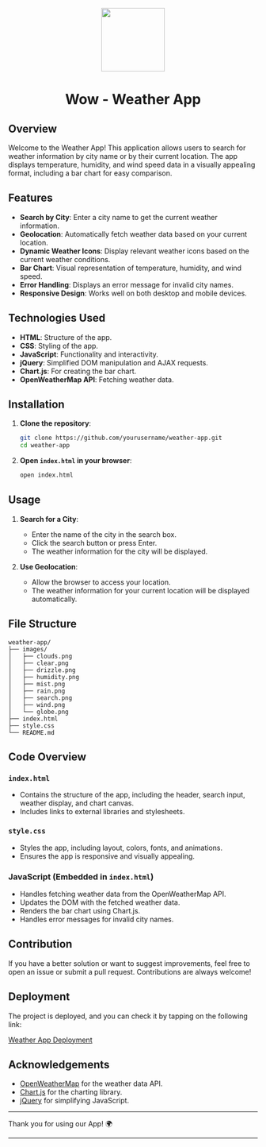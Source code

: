 <p align="center">
  <a href="https://github.com/Rohit-rp12/weather-app">
    <img src="https://github.com/Rohit-rp12/weather-app/blob/main/images/logo.jpg" height="128">
  </a>
  <h1 align="center">Wow - Weather App</h1>
</p>


## Overview

Welcome to the Weather App! This application allows users to search for weather information by city name or by their current location. The app displays temperature, humidity, and wind speed data in a visually appealing format, including a bar chart for easy comparison.

## Features

- **Search by City**: Enter a city name to get the current weather information.
- **Geolocation**: Automatically fetch weather data based on your current location.
- **Dynamic Weather Icons**: Display relevant weather icons based on the current weather conditions.
- **Bar Chart**: Visual representation of temperature, humidity, and wind speed.
- **Error Handling**: Displays an error message for invalid city names.
- **Responsive Design**: Works well on both desktop and mobile devices.

## Technologies Used

- **HTML**: Structure of the app.
- **CSS**: Styling of the app.
- **JavaScript**: Functionality and interactivity.
- **jQuery**: Simplified DOM manipulation and AJAX requests.
- **Chart.js**: For creating the bar chart.
- **OpenWeatherMap API**: Fetching weather data.

## Installation

1. **Clone the repository**:
    ```bash
    git clone https://github.com/yourusername/weather-app.git
    cd weather-app
    ```

2. **Open `index.html` in your browser**:
    ```bash
    open index.html
    ```

## Usage

1. **Search for a City**:
    - Enter the name of the city in the search box.
    - Click the search button or press Enter.
    - The weather information for the city will be displayed.

2. **Use Geolocation**:
    - Allow the browser to access your location.
    - The weather information for your current location will be displayed automatically.

## File Structure

```
weather-app/
├── images/
│   ├── clouds.png
│   ├── clear.png
│   ├── drizzle.png
│   ├── humidity.png
│   ├── mist.png
│   ├── rain.png
│   ├── search.png
│   ├── wind.png
│   └── globe.png
├── index.html
├── style.css
└── README.md
```

## Code Overview

### `index.html`

- Contains the structure of the app, including the header, search input, weather display, and chart canvas.
- Includes links to external libraries and stylesheets.

### `style.css`

- Styles the app, including layout, colors, fonts, and animations.
- Ensures the app is responsive and visually appealing.

### JavaScript (Embedded in `index.html`)

- Handles fetching weather data from the OpenWeatherMap API.
- Updates the DOM with the fetched weather data.
- Renders the bar chart using Chart.js.
- Handles error messages for invalid city names.

## Contribution

If you have a better solution or want to suggest improvements, feel free to open an issue or submit a pull request. Contributions are always welcome!

## Deployment

The project is deployed, and you can check it by tapping on the following link:

[Weather App Deployment](https://wow-weather-app.netlify.app/)

## Acknowledgements

- [OpenWeatherMap](https://openweathermap.org/) for the weather data API.
- [Chart.js](https://www.chartjs.org/) for the charting library.
- [jQuery](https://jquery.com/) for simplifying JavaScript.


---

Thank you for using our App! 🌍

---

